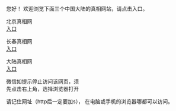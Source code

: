 
  您好！ 欢迎浏览下面三个中国大陆的真相网站，请点击入口。 <br/>


   
   北京真相网<br/>
<a href="https://is.gd/6IaGiH" id="bjLink" rel="nofollow">入口</a>

  长春真相网<br/>
<a href="https://is.gd/2ZryAr" id="ccLink" rel="nofollow">入口</a>

   大陆真相网<br/>
<a href="https://is.gd/5t6Iwt" id="dlLink" rel="nofollow">入口</a>






  微信如提示停止访问该网页，须<br/>
  先点击右上角，选择浏览器打开<br/>

  请记住网址（http后一定要加s）， 在电脑或手机的浏览器哪都可以访问。
